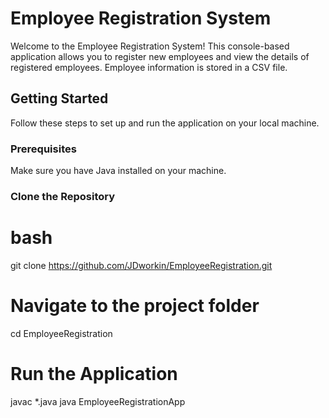 # Employee Registration System

Welcome to the Employee Registration System! This console-based application allows you to register new employees and view the details of registered employees. Employee information is stored in a CSV file.

## Getting Started

Follow these steps to set up and run the application on your local machine.

### Prerequisites

Make sure you have Java installed on your machine.

### Clone the Repository

# bash
git clone https://github.com/JDworkin/EmployeeRegistration.git

# Navigate to the project folder
cd EmployeeRegistration 

# Run the Application
javac *.java
java EmployeeRegistrationApp
